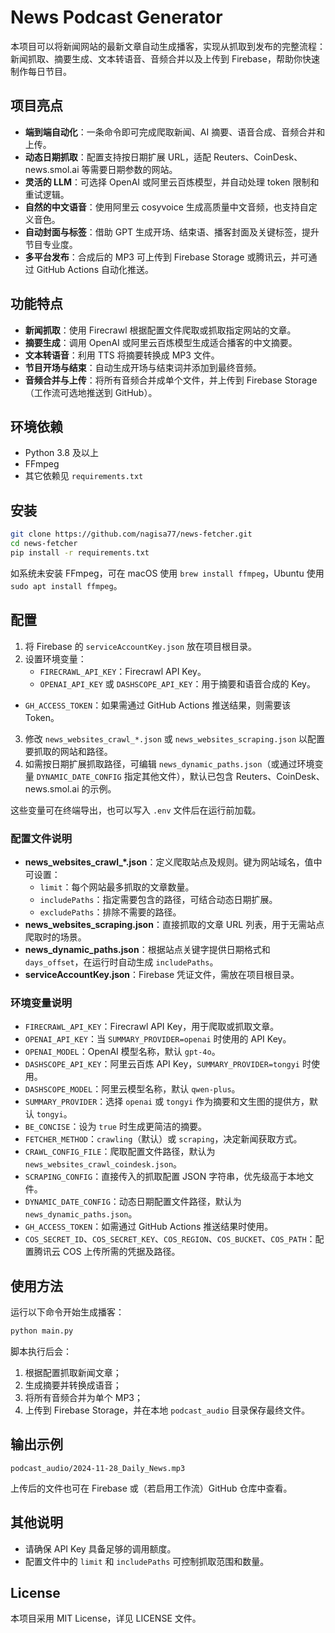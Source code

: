 # News Podcast Generator

本项目可以将新闻网站的最新文章自动生成播客，实现从抓取到发布的完整流程：新闻抓取、摘要生成、文本转语音、音频合并以及上传到 Firebase，帮助你快速制作每日节目。

## 项目亮点
- **端到端自动化**：一条命令即可完成爬取新闻、AI 摘要、语音合成、音频合并和上传。
- **动态日期抓取**：配置支持按日期扩展 URL，适配 Reuters、CoinDesk、news.smol.ai 等需要日期参数的网站。
- **灵活的 LLM**：可选择 OpenAI 或阿里云百炼模型，并自动处理 token 限制和重试逻辑。
- **自然的中文语音**：使用阿里云 cosyvoice 生成高质量中文音频，也支持自定义音色。
- **自动封面与标签**：借助 GPT 生成开场、结束语、播客封面及关键标签，提升节目专业度。
- **多平台发布**：合成后的 MP3 可上传到 Firebase Storage 或腾讯云，并可通过 GitHub Actions 自动化推送。

## 功能特点
- **新闻抓取**：使用 Firecrawl 根据配置文件爬取或抓取指定网站的文章。
- **摘要生成**：调用 OpenAI 或阿里云百炼模型生成适合播客的中文摘要。
- **文本转语音**：利用 TTS 将摘要转换成 MP3 文件。
- **节目开场与结束**：自动生成开场与结束词并添加到最终音频。
- **音频合并与上传**：将所有音频合并成单个文件，并上传到 Firebase Storage（工作流可选地推送到 GitHub）。

## 环境依赖
- Python 3.8 及以上
- FFmpeg
- 其它依赖见 `requirements.txt`

## 安装
```bash
git clone https://github.com/nagisa77/news-fetcher.git
cd news-fetcher
pip install -r requirements.txt
```
如系统未安装 FFmpeg，可在 macOS 使用 `brew install ffmpeg`，Ubuntu 使用 `sudo apt install ffmpeg`。

## 配置
1. 将 Firebase 的 `serviceAccountKey.json` 放在项目根目录。
2. 设置环境变量：
   - `FIRECRAWL_API_KEY`：Firecrawl API Key。
   - `OPENAI_API_KEY` 或 `DASHSCOPE_API_KEY`：用于摘要和语音合成的 Key。
 - `GH_ACCESS_TOKEN`：如果需通过 GitHub Actions 推送结果，则需要该 Token。
3. 修改 `news_websites_crawl_*.json` 或 `news_websites_scraping.json` 以配置要抓取的网站和路径。
4. 如需按日期扩展抓取路径，可编辑 `news_dynamic_paths.json`（或通过环境变量 `DYNAMIC_DATE_CONFIG` 指定其他文件），默认已包含 Reuters、CoinDesk、news.smol.ai 的示例。

这些变量可在终端导出，也可以写入 `.env` 文件后在运行前加载。

### 配置文件说明

- **news_websites_crawl_*.json**：定义爬取站点及规则。键为网站域名，值中可设置：
  - `limit`：每个网站最多抓取的文章数量。
  - `includePaths`：指定需要包含的路径，可结合动态日期扩展。
  - `excludePaths`：排除不需要的路径。
- **news_websites_scraping.json**：直接抓取的文章 URL 列表，用于无需站点爬取时的场景。
- **news_dynamic_paths.json**：根据站点关键字提供日期格式和 `days_offset`，在运行时自动生成 `includePaths`。
- **serviceAccountKey.json**：Firebase 凭证文件，需放在项目根目录。

### 环境变量说明

- `FIRECRAWL_API_KEY`：Firecrawl API Key，用于爬取或抓取文章。
- `OPENAI_API_KEY`：当 `SUMMARY_PROVIDER=openai` 时使用的 API Key。
- `OPENAI_MODEL`：OpenAI 模型名称，默认 `gpt-4o`。
- `DASHSCOPE_API_KEY`：阿里云百炼 API Key，`SUMMARY_PROVIDER=tongyi` 时使用。
- `DASHSCOPE_MODEL`：阿里云模型名称，默认 `qwen-plus`。
- `SUMMARY_PROVIDER`：选择 `openai` 或 `tongyi` 作为摘要和文生图的提供方，默认 `tongyi`。
- `BE_CONCISE`：设为 `true` 时生成更简洁的摘要。
- `FETCHER_METHOD`：`crawling`（默认）或 `scraping`，决定新闻获取方式。
- `CRAWL_CONFIG_FILE`：爬取配置文件路径，默认为 `news_websites_crawl_coindesk.json`。
- `SCRAPING_CONFIG`：直接传入的抓取配置 JSON 字符串，优先级高于本地文件。
- `DYNAMIC_DATE_CONFIG`：动态日期配置文件路径，默认为 `news_dynamic_paths.json`。
- `GH_ACCESS_TOKEN`：如需通过 GitHub Actions 推送结果时使用。
- `COS_SECRET_ID`、`COS_SECRET_KEY`、`COS_REGION`、`COS_BUCKET`、`COS_PATH`：配置腾讯云 COS 上传所需的凭据及路径。

## 使用方法
运行以下命令开始生成播客：
```bash
python main.py
```
脚本执行后会：
1. 根据配置抓取新闻文章；
2. 生成摘要并转换成语音；
3. 将所有音频合并为单个 MP3；
4. 上传到 Firebase Storage，并在本地 `podcast_audio` 目录保存最终文件。

## 输出示例
```text
podcast_audio/2024-11-28_Daily_News.mp3
```
上传后的文件也可在 Firebase 或（若启用工作流）GitHub 仓库中查看。

## 其他说明
- 请确保 API Key 具备足够的调用额度。
- 配置文件中的 `limit` 和 `includePaths` 可控制抓取范围和数量。

## License
本项目采用 MIT License，详见 LICENSE 文件。

